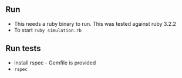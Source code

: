 ## Run

- This needs a ruby binary to run.  This was tested against ruby 3.2.2
- To start `ruby simulation.rb`

## Run tests

- install rspec - Gemfile is provided
- `rspec`
